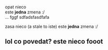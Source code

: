 opat nieco  
este **jedna** zmena :/  
... fggf
sdfadsfasdfafa

zasa nieco (a stale to iste) 
este **jedna** zmena :/  
 
lol
co povedat?
este nieco
fooot
-----
